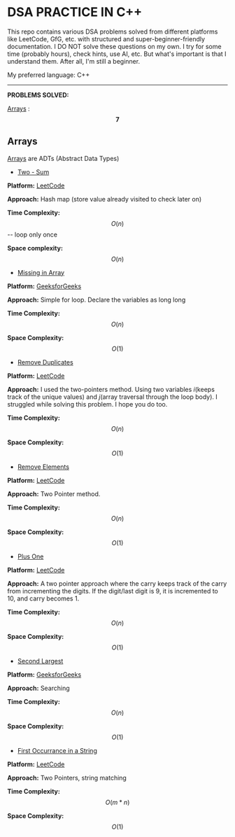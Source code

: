 # DSA PRACTICE IN C++

This repo contains various DSA problems solved from different platforms like LeetCode, GfG, etc. with structured and super-beginner-friendly documentation. I DO NOT solve these questions on my own. I try for some time (probably hours), check hints, use AI, etc. But what's important is that I understand them. After all, I'm still a beginner.

My preferred language: C++


---


**PROBLEMS SOLVED:**

[Arrays](https://github.com/Aditya-354/Interesting-DSA-Problems/tree/main/Arrays) : **$$7$$**


## Arrays

[Arrays](https://github.com/Aditya-354/Interesting-DSA-Problems/tree/main/Arrays) are ADTs (Abstract Data Types)
- [Two - Sum](https://github.com/Aditya-354/Interesting-DSA-Problems/blob/main/Arrays/TwoSum.cpp)

**Platform:** [LeetCode](https://leetcode.com/problems/two-sum/description/)

**Approach:** Hash map (store value already visited to check later on)

**Time Complexity:**  $$O(n)$$ -- loop only once

**Space complexity:** $$O(n)$$



- [Missing in Array](https://github.com/Aditya-354/DSA-Problems-Solved/blob/main/Arrays/Missing_in_Array.cpp)

**Platform:** [GeeksforGeeks](https://www.geeksforgeeks.org/problems/missing-number-in-array1416/1?page=1&category=Arrays,CPP&difficulty=Easy&sortBy=submissions)

**Approach:** Simple for loop. Declare the variables as long long

**Time Complexity:** $$O(n)$$

**Space Complexity:** $$O(1)$$



- [Remove Duplicates](https://github.com/Aditya-354/DSA-Problems-Solved/blob/main/Arrays/Remove_Duplicates_From_Sorted_Array.cpp)

**Platform:** [LeetCode](https://leetcode.com/problems/remove-duplicates-from-sorted-array/description/)

**Approach:** I used the two-pointers method. Using two variables *i*(keeps track of the unique values) and *j*(array traversal through the loop body). I struggled while solving this problem. I hope you do too.

**Time Complexity:** $$O(n)$$

**Space Complexity:** $$O(1)$$



- [Remove Elements](https://github.com/Aditya-354/DSA-Problems-Solved/blob/main/Arrays/Remove_elements.cpp)

**Platform:** [LeetCode](https://leetcode.com/problems/remove-element/)

**Approach:** Two Pointer method.

**Time Complexity:** $$O(n)$$

**Space Complexity:** $$O(1)$$



- [Plus One](https://github.com/Aditya-354/DSA-Problems-Solved/blob/main/Arrays/Plus_One.cpp)

**Platform:** [LeetCode](https://leetcode.com/problems/plus-one/)

**Approach:** A two pointer approach where the carry keeps track of the carry from incrementing the digits. If the digit/last digit is 9, it is incremented to 10, and carry becomes 1.

**Time Complexity:** $$O(n)$$

**Space Complexity:** $$O(1)$$



- [Second Largest](https://github.com/Aditya-354/DSA-Problems-Solved/blob/main/Arrays/Second_Largest.cpp)

**Platform:** [GeeksforGeeks](https://www.geeksforgeeks.org/problems/second-largest3735/1?page=1&category=Arrays,CPP&difficulty=Easy&sortBy=submissions)

**Approach:** Searching

**Time Complexity:** $$O(n)$$

**Space Complexity:** $$O(1)$$



- [First Occurrance in a String](https://github.com/Aditya-354/DSA-Problems-Solved/blob/main/Arrays/First_Occurance_in_String.cpp)

**Platform:** [LeetCode](https://leetcode.com/problems/find-the-index-of-the-first-occurrence-in-a-string/)

**Approach:** Two Pointers, string matching

**Time Complexity:** $$O(m * n)$$

**Space Complexity:** $$O(1)$$